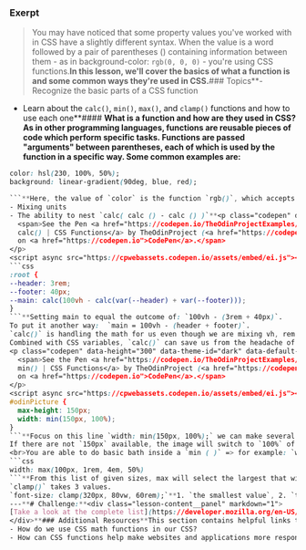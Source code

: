 ### Exerpt
>You may have noticed that some property values you've worked with in CSS have a slightly different syntax. When the value is a word followed by a pair of parentheses () containing information between them - as in background-color: `rgb(0, 0, 0)` - you're using CSS functions.**In this lesson, we'll cover the basics of what a function is and some common ways they're used in CSS.**###  Topics**- Recognize the basic parts of a CSS function
- Learn about the `calc()`, `min()`, `max()`, and `clamp()` functions and how to use each one**#### **What is a function and how are they used in CSS?**As in other programming languages, functions are reusable pieces of code which perform specific tasks. Functions are passed "arguments" between parentheses, each of which is used by the function in a specific way. Some common examples are:****
```css
color: hsl(230, 100%, 50%);
background: linear-gradient(90deg, blue, red);

```**Here, the value of `color` is the function `rgb()`, which accepts arguments in the form of numbers. It processes those numbers to calculate the rgb color corresponding to the three values given. Similarly, the `background` property has a value of `linear-gradient(90deg, blue, red)`, which calculates the angle, starting color, and ending color of a gradient.**Unlike other programming languages you'll use in TOP, CSS does not allow us to create our own functions. Instead, the language comes bundled with a list of premade functions that will help you solve the most common styling problems.**Besides defining colors, there are several CSS functions that are useful when designing a website's layout and sizing. These become important when thinking about responsive design.**Let's go over a few of these functions: `calc()`, `min()`, `max()`, and `clamp()`.**#### **calc()**The most powerful use cases for calc include:****
- Mixing units
- The ability to nest `calc( calc () - calc () )`**<p class="codepen" data-height="300" data-theme-id="dark" data-default-tab="css,result" data-slug-hash="OJxNxya" data-editable="true" data-user="TheOdinProjectExamples" style="height: 300px; box-sizing: border-box; display: flex; align-items: center; justify-content: center; border: 2px solid; margin: 1em 0; padding: 1em;">
  <span>See the Pen <a href="https://codepen.io/TheOdinProjectExamples/pen/OJxNxya">
  calc() | CSS Functions</a> by TheOdinProject (<a href="https://codepen.io/TheOdinProjectExamples">@TheOdinProjectExamples</a>)
  on <a href="https://codepen.io">CodePen</a>.</span>
</p>
<script async src="https://cpwebassets.codepen.io/assets/embed/ei.js"></script>**Take a look at how `calc()` is being used here:****
```css
:root {
--header: 3rem;
--footer: 40px;
--main: calc(100vh - calc(var(--header) + var(--footer)));
}
```**Setting main to equal the outcome of: `100vh - (3rem + 40px)`.
To put it another way:  `main = 100vh - (header + footer)`.
`calc()` is handling the math for us even though we are mixing vh, rem and px units.
Combined with CSS variables, `calc()` can save us from the headache of repeating CSS rules.****Note:** The above is just an example of how `calc()` can affect a layout, but keep in mind that `calc()` is likely not the best way to go about it. We will talk more about layouts in future lessons.**I encourage you to take a moment and edit the codepen. Play around with the different units and sizes of the elements by clicking here: <img src="https://imgur.com/a/9iDhtL0" alt="editCodePen">**#### **min()**`min()` does an excellent job of helping us create responsive websites. Take a look at this example:****
<p class="codepen" data-height="300" data-theme-id="dark" data-default-tab="css,result" data-slug-hash="RwLaLay" data-editable="true" data-user="TheOdinProjectExamples" style="height: 300px; box-sizing: border-box; display: flex; align-items: center; justify-content: center; border: 2px solid; margin: 1em 0; padding: 1em;">
  <span>See the Pen <a href="https://codepen.io/TheOdinProjectExamples/pen/RwLaLay">
  min() | CSS Functions</a> by TheOdinProject (<a href="https://codepen.io/TheOdinProjectExamples">@TheOdinProjectExamples</a>)
  on <a href="https://codepen.io">CodePen</a>.</span>
</p>
<script async src="https://cpwebassets.codepen.io/assets/embed/ei.js"></script>**```css
#odinPicture {
  max-height: 150px;
  width: min(150px, 100%);
}
```**Focus on this line `width: min(150px, 100%);` we can make several observations:****If there are `150px` available to the image, it will take up all `150px`.
If there are not `150px` available, the image will switch to `100%` of the parent's width.
<br>You are able to do basic bath inside a `min ( )` => for example: `width: min(80ch, 100vw - 2rem);`**#### **max()**Max works the same way as min, only in reverse. It will select the largest possible value from within the parentheses.**The max function is most useful when the viewing window is either exceptionally large, or the user increases the content size by using the browser's zoom feature. Specifying the maximum possible size of a given element, for example, will prevent that element from infinitely filling the page as it expands.**Consider the following property of a given element:****
```css
width: max(100px, 1rem, 4em, 50%)
```**From this list of given sizes, max will select the largest that will possibly fit within the viewing window.**You may not find a lot of use for max at first, but it is good tool to be aware of for projects where accessibility is important.**#### **clamp()**`clamp()` is a great way to make elements fluid and responsive.
`clamp()` takes 3 values.
`font-size: clamp(320px, 80vw, 60rem);`**1. `the smallest value`, 2. `the ideal value`, 3. `the largest value`**You can find more about clamp from this interactive website [here](https://web.dev/min-max-clamp/).
---**# Challenge:**<div class="lesson-content__panel" markdown="1">
[Take a look at the complete list](https://developer.mozilla.org/en-US/docs/Web/CSS/CSS_Functions) of all CSS functions and how they are used so you have an idea of what is possible.
</div>**### Additional Resources**This section contains helpful links to other content. It isn't required, so consider it supplemental.**[Check out this article](https://web.dev/min-max-clamp/) for a more in-depth look `min`, `max`, and `clamp` in action, with animated examples.**[This article](https://moderncss.dev/practical-uses-of-css-math-functions-calc-clamp-min-max/) contains some specific use cases for all four functions, including color palette generation, background size responsiveness, and accessibility settings.**### Knowledge Check**- What are the four CSS math functions we covered above?
- How do we use CSS math functions in our CSS?
- How can CSS functions help make websites and applications more responsive?

